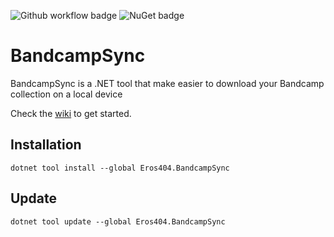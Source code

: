 ![Github workflow badge](https://github.com/eros404/BandcampSync/actions/workflows/action.yml/badge.svg) ![NuGet badge](https://img.shields.io/nuget/v/Eros404.BandcampSync.svg)

# BandcampSync

BandcampSync is a .NET tool that make easier to download your Bandcamp collection on a local device

Check the [wiki](https://github.com/eros404/BandcampSync/wiki/Getting-Started) to get started.

## Installation

```
dotnet tool install --global Eros404.BandcampSync
```

## Update

```
dotnet tool update --global Eros404.BandcampSync
```
